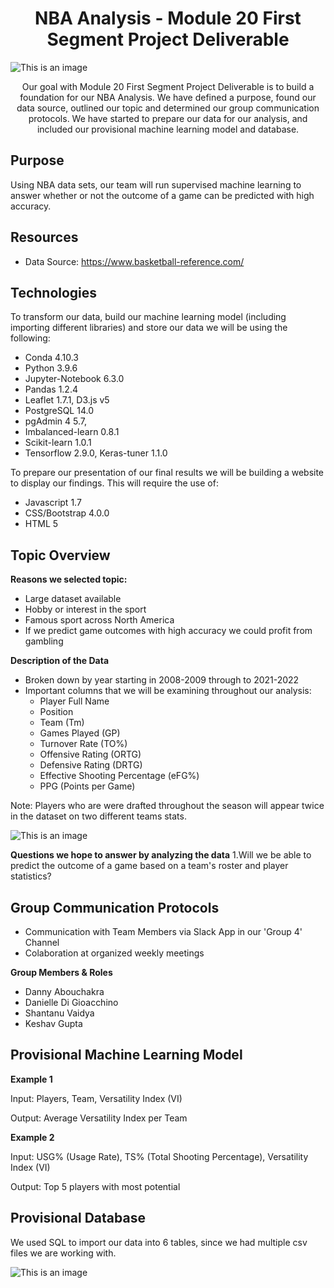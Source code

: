 <h1 align="center">NBA Analysis - Module 20 First Segment Project Deliverable</h1>

![This is an image](https://github.com/daboucha/to-be-determined/blob/a6d32efad004fe892e9dc237b41719ccbfcfdbec/NBA_Image.jpeg)

<p align="center">Our goal with Module 20 First Segment Project Deliverable is to build a foundation for our NBA Analysis. We have defined a purpose, found our data source, outlined our topic and determined our group communication protocols. We have started to prepare our data for our analysis, and included our provisional machine learning model and database.</p>

## Purpose
Using NBA data sets, our team will run supervised machine learning to answer whether or not the outcome of a game can be predicted with high accuracy.

## Resources
- Data Source: https://www.basketball-reference.com/

## Technologies
To transform our data, build our machine learning model (including importing different libraries) and store our data we will be using the following:
- Conda 4.10.3
- Python 3.9.6
- Jupyter-Notebook 6.3.0
- Pandas 1.2.4 
- Leaflet 1.7.1, D3.js v5
- PostgreSQL 14.0
- pgAdmin 4 5.7, 
- Imbalanced-learn 0.8.1
- Scikit-learn 1.0.1
- Tensorflow 2.9.0, Keras-tuner 1.1.0

To prepare our presentation of our final results we will be building a website to display our findings. This will require the use of:
- Javascript 1.7
- CSS/Bootstrap 4.0.0
- HTML 5

## Topic Overview

**Reasons we selected topic:**
- Large dataset available
- Hobby or interest in the sport 
- Famous sport across North America
- If we predict game outcomes with high accuracy we could profit from gambling

**Description of the Data**

- Broken down by year starting in 2008-2009 through to 2021-2022
- Important columns that we will be examining throughout our analysis: 
    - Player Full Name
    - Position 
    - Team (Tm)
    - Games Played (GP)
    - Turnover Rate (TO%)
    - Offensive Rating (ORTG)
    - Defensive Rating (DRTG)
    - Effective Shooting Percentage (eFG%)
    - PPG (Points per Game)

Note: Players who are were drafted throughout the season will appear twice in the dataset on two different teams stats. 

![This is an image](https://github.com/daboucha/to-be-determined/blob/aefe6217b418ac2973c442410fb975d74abb8f4b/Data_Screenshot.png)

**Questions we hope to answer by analyzing the data** 
1.Will we be able to predict the outcome of a game based on a team's roster and player statistics?

## Group Communication Protocols

- Communication with Team Members via Slack App in our 'Group 4' Channel
- Colaboration at organized weekly meetings

**Group Members & Roles**
- Danny Abouchakra
- Danielle Di Gioacchino
- Shantanu Vaidya
- Keshav Gupta

## Provisional Machine Learning Model 
**Example 1**

Input: Players, Team, Versatility Index (VI) 

Output: Average Versatility Index per Team

**Example 2**

Input: USG% (Usage Rate), TS% (Total Shooting Percentage), Versatility Index (VI)

Output: Top 5 players with most potential 

## Provisional Database

We used SQL to import our data into 6 tables, since we had multiple csv files we are working with.

![This is an image](https://github.com/daboucha/to-be-determined/blob/40ba51eedde106726031031336923a3146e1bd90/Image_Database/database.png)

